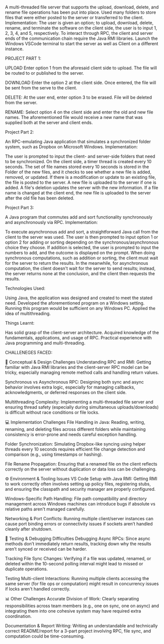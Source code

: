 A multi-threaded file server that supports the upload, download, delete, and rename file operations has been put into place. Used many folders to store files that were either posted to the server or transferred to the client.
Implementation:
The user is given an option; to upload, download, delete, rename, and terminate the software on the client side, the user is to input 1, 2, 3, 4, and 5, respectively.
To interact through RPC, the client and server ends of the communication chain require the Java RMI libraries.
Launch the Windows VSCode terminal to start the server as well as Client on a different instance.

PROJECT PART 1:

UPLOAD
Enter option 1 from the aforesaid client side to upload. The file will be routed to or published to the server.

DOWNLOAD
Enter the option 2 at the client side. 
Once entered, the file will be sent from the serve to the client.

DELETE:
At the user end, enter option 3 to be erased.
File will be deleted from the server.

RENAME:
Select option 4 on the client side and enter the old and new file names. The aforementioned file would receive a new name that was supplied both at the server and client ends.

Project Part 2: 

An RPC-emulating Java application that simulates a synchronized folder system, such as Dropbox on Microsoft Windows.
Implementation:

The user is prompted to input the client- and server-side folders that need to be synchronized.
On the client side, a timer thread is created every 10 seconds.
The set of file names stored every 10 seconds is stored in the Folder of the new files, and it checks to see whether a new file is added, removed, or updated.
If there is a modification or update to an existing file, the file is posted to the server. A new file is uploaded to the server if one is added. A file's deletion updates the server with the new information.
If a file name is changed at the client end, the new file is uploaded to the server after the old file has been deleted.

Project Part 3:

A Java program that commutes add and sort functionality synchronously and asynchronously via RPC.
Implementation: 

To execute asynchronous add and sort, a straightforward Java call from the client to the server was used.
The user is then prompted to input option 1 or option 2 for adding or sorting depending on the synchronous/asynchronous choice they choose.
If addition is selected, the user is prompted to input the numbers to add, and the outcome is displayed on the prompt.
When doing synchronous computations, such as addition or sorting, the client must wait for the server to return the results.
In the meanwhile, for asynchronous computation, the client doesn't wait for the server to send results; instead, the server returns none at the conclusion, and the client then requests the results.

Technologies Used:

Using Java, the application was designed and created to meet the stated need.
Developed the aforementioned program on a Windows setting. Running this program would be sufficient on any Windows PC.
Applied the idea of multithreading.

Things Learnt:

Has solid grasp of the client-server architecture.
Acquired knowledge of the fundamentals, applications, and usage of RPC.
Practical experience with Java programming and multi-threading.


CHALLENEGES FACED: 

🧠 Conceptual & Design Challenges
Understanding RPC and RMI:
Getting familiar with Java RMI libraries and the client-server RPC model can be tricky, especially managing remote method calls and handling return values.

Synchronous vs Asynchronous RPC:
Designing both sync and async behavior involves extra logic, especially for managing callbacks, acknowledgments, or deferred responses on the client side.

Multithreading Complexity:
Implementing a multi-threaded file server and ensuring thread safety (especially during simultaneous uploads/downloads) is difficult without race conditions or file locks.

💻 Implementation Challenges
File Handling in Java:
Reading, writing, renaming, and deleting files across different folders while maintaining consistency is error-prone and needs careful exception handling.

Folder Synchronization:
Simulating Dropbox-like syncing using helper threads every 10 seconds requires efficient file change detection and comparison (e.g., using timestamps or hashing).

File Rename Propagation:
Ensuring that a renamed file on the client reflects correctly on the server without duplication or data loss can be challenging.

⚙️ Environment & Tooling Issues
VS Code Setup with Java RMI:
Getting RMI to work correctly often involves setting up policy files, registering stubs, and ensuring the classpath and security manager are properly configured.

Windows-Specific Path Handling:
File path compatibility and directory management across Windows machines can introduce bugs if absolute vs relative paths aren't managed carefully.

Networking & Port Conflicts:
Running multiple client/server instances can cause port binding errors or connectivity issues if sockets aren’t handled cleanly after shutdown.

🔄 Testing & Debugging Difficulties
Debugging Async RPCs:
Since async methods don’t immediately return results, tracking down why the results aren’t synced or received can be harder.

Tracking File Sync Changes:
Verifying if a file was updated, renamed, or deleted within the 10-second polling interval might lead to missed or duplicate operations.

Testing Multi-client Interactions:
Running multiple clients accessing the same server (for file ops or computation) might result in concurrency issues if locks aren't handled correctly.

📊 Other Challenges
Accurate Division of Work:
Clearly separating responsibilities across team members (e.g., one on sync, one on async) and integrating them into one cohesive system may have required extra coordination.

Documentation & Report Writing:
Writing an understandable and technically correct README/report for a 3-part project involving RPC, file sync, and computation could be time-consuming.



